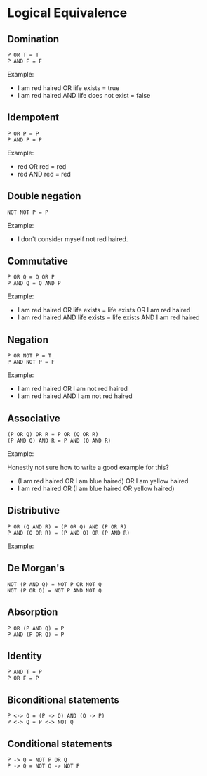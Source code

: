 # Logical Equivalence

## Domination

```
P OR T = T
P AND F = F
```

Example:

- I am red haired OR life exists = true
- I am red haired AND life does not exist = false

## Idempotent

```
P OR P = P
P AND P = P
```

Example:

- red OR red = red
- red AND red = red

## Double negation

```
NOT NOT P = P
```

Example:

- I don't consider myself not red haired.

## Commutative

```
P OR Q = Q OR P
P AND Q = Q AND P
```

Example:

- I am red haired OR life exists = life exists OR I am red haired
- I am red haired AND life exists = life exists AND I am red haired

## Negation

```
P OR NOT P = T
P AND NOT P = F
```

Example:

- I am red haired OR I am not red haired
- I am red haired AND I am not red haired

## Associative

```
(P OR Q) OR R = P OR (Q OR R)
(P AND Q) AND R = P AND (Q AND R)
```

Example:

Honestly not sure how to write a good example for this?

- (I am red haired OR I am blue haired) OR I am yellow haired
- I am red haired OR (I am blue haired OR yellow haired)

## Distributive

```
P OR (Q AND R) = (P OR Q) AND (P OR R)
P AND (Q OR R) = (P AND Q) OR (P AND R)
```

Example:

## De Morgan's

```
NOT (P AND Q) = NOT P OR NOT Q
NOT (P OR Q) = NOT P AND NOT Q
```

## Absorption

```
P OR (P AND Q) = P
P AND (P OR Q) = P
```

## Identity

```
P AND T = P
P OR F = P
```

## Biconditional statements

```
P <-> Q = (P -> Q) AND (Q -> P)
P <-> Q = P <-> NOT Q
```

## Conditional statements

```
P -> Q = NOT P OR Q
P -> Q = NOT Q -> NOT P
```

